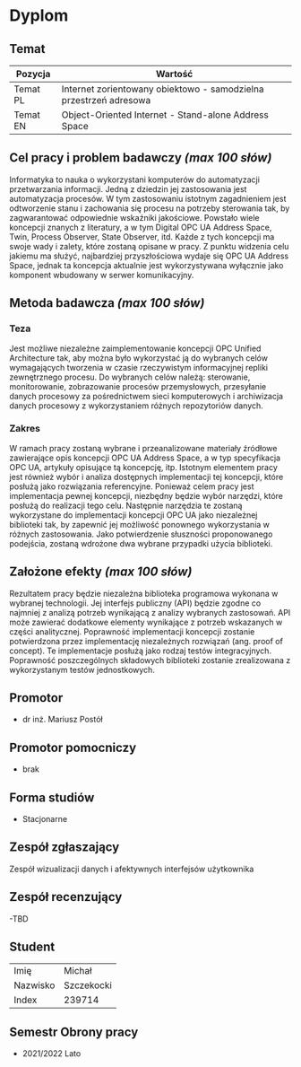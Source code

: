 # Dyplom

## Temat

| Pozycja  | Wartość                                                           |
| -------- | ----------------------------------------------------------------- |
| Temat PL | Internet zorientowany obiektowo - samodzielna przestrzeń adresowa |
| Temat EN | Object-Oriented Internet - Stand-alone Address Space              |

## Cel pracy i problem badawczy _(max 100 słów)_

Informatyka to nauka o wykorzystani komputerów do automatyzacji przetwarzania informacji. Jedną z dziedzin jej zastosowania jest automatyzacja procesów. W tym zastosowaniu istotnym zagadnieniem jest odtworzenie stanu i zachowania się procesu na potrzeby sterowania tak, by zagwarantować odpowiednie wskaźniki jakościowe. Powstało wiele koncepcji znanych z literatury, a w tym Digital OPC UA Address Space, Twin, Process Observer, State Observer, itd. Każde z tych koncepcji ma swoje wady i zalety, które zostaną opisane w pracy. Z punktu widzenia celu jakiemu ma służyć, najbardziej przyszłościowa wydaje się OPC UA Address Space, jednak ta koncepcja aktualnie jest wykorzystywana wyłącznie jako komponent wbudowany w serwer komunikacyjny.

## Metoda badawcza _(max 100 słów)_

### Teza

Jest możliwe niezależne zaimplementowanie koncepcji OPC Unified Architecture tak, aby można było wykorzystać ją do wybranych celów wymagających tworzenia w czasie rzeczywistym informacyjnej repliki zewnętrznego procesu. Do wybranych celów należą: sterowanie, monitorowanie, zobrazowanie procesów przemysłowych, przesyłanie danych procesowy za pośrednictwem sieci komputerowych i archiwizacja danych procesowy z wykorzystaniem różnych repozytoriów danych.

### Zakres

W ramach pracy zostaną wybrane i przeanalizowane materiały źródłowe zawierające opis koncepcji OPC UA Address Space, a w typ specyfikacja OPC UA, artykuły opisujące tą koncepcję, itp. Istotnym elementem pracy jest również wybór i analiza dostępnych implementacji tej koncepcji, które posłużą jako rozwiązania referencyjne. Ponieważ celem pracy jest implementacja pewnej koncepcji, niezbędny będzie wybór narzędzi, które posłużą do realizacji tego celu. Następnie narzędzia te zostaną wykorzystane do implementacji koncepcji OPC UA jako niezależnej biblioteki tak, by zapewnić jej możliwość ponownego wykorzystania w różnych zastosowania. Jako potwierdzenie słuszności proponowanego podejścia, zostaną wdrożone dwa wybrane przypadki użycia biblioteki.

## Założone efekty _(max 100 słów)_

Rezultatem pracy będzie niezależna biblioteka programowa wykonana w wybranej technologii. Jej interfejs publiczny (API) będzie zgodne co najmniej z analizą potrzeb wynikającą z analizy wybranych zastosowań. API może zawierać dodatkowe elementy wynikające z potrzeb wskazanych w części analitycznej. Poprawność implementacji koncepcji zostanie potwierdzona przez implementację niezależnych rozwiązań (ang. proof of concept). Te implementacje posłużą jako rodzaj testów integracyjnych. Poprawność poszczególnych składowych biblioteki zostanie zrealizowana z wykorzystanym testów jednostkowych.

## Promotor

- dr inż. Mariusz Postół

## Promotor pomocniczy

- brak

## Forma studiów

- Stacjonarne

## Zespół zgłaszający

Zespół wizualizacji danych i afektywnych interfejsów użytkownika

## Zespół recenzujący

-TBD

## Student

|          |     |
| -------- | --- |
| Imię     | Michał    |
| Nazwisko | Szczekocki    |
| Index    | 239714    |

## Semestr Obrony pracy

- 2021/2022 Lato
